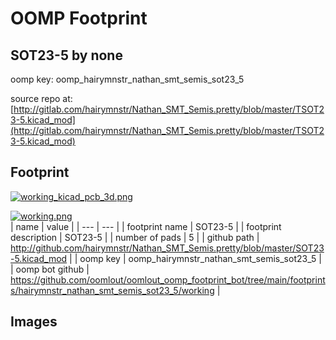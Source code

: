 # OOMP Footprint  
## SOT23-5  by none  
  
oomp key: oomp_hairymnstr_nathan_smt_semis_sot23_5  
  
source repo at: [http://gitlab.com/hairymnstr/Nathan_SMT_Semis.pretty/blob/master/TSOT23-5.kicad_mod](http://gitlab.com/hairymnstr/Nathan_SMT_Semis.pretty/blob/master/TSOT23-5.kicad_mod)  
## Footprint  
  
[![working_kicad_pcb_3d.png](working_kicad_pcb_3d_600.png)](working_kicad_pcb_3d.png)  
  
[![working.png](working_600.png)](working.png)  
| name | value | 
| --- | --- | 
| footprint name | SOT23-5 | 
| footprint description | SOT23-5 | 
| number of pads | 5 | 
| github path | http://github.com/hairymnstr/Nathan_SMT_Semis.pretty/blob/master/SOT23-5.kicad_mod | 
| oomp key | oomp_hairymnstr_nathan_smt_semis_sot23_5 | 
| oomp bot github | https://github.com/oomlout/oomlout_oomp_footprint_bot/tree/main/footprints/hairymnstr_nathan_smt_semis_sot23_5/working | 
## Images  
